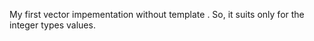 My first vector impementation without template <typename T>. So, it suits only for the integer types values.
